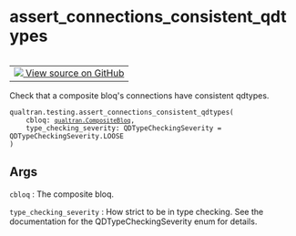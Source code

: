 # assert_connections_consistent_qdtypes


<table class="tfo-notebook-buttons tfo-api nocontent" align="left">
<td>
  <a target="_blank" href="https://github.com/quantumlib/Qualtran/blob/main/qualtran/testing.py#L149-L166">
    <img src="https://www.tensorflow.org/images/GitHub-Mark-32px.png" />
    View source on GitHub
  </a>
</td>
</table>



Check that a composite bloq's connections have consistent qdtypes.


<pre class="devsite-click-to-copy prettyprint lang-py tfo-signature-link">
<code>qualtran.testing.assert_connections_consistent_qdtypes(
    cbloq: <a href="../../qualtran/CompositeBloq.html"><code>qualtran.CompositeBloq</code></a>,
    type_checking_severity: QDTypeCheckingSeverity = QDTypeCheckingSeverity.LOOSE
)
</code></pre>



<!-- Placeholder for "Used in" -->


<h2 class="add-link">Args</h2>

`cbloq`<a id="cbloq"></a>
: The composite bloq.

`type_checking_severity`<a id="type_checking_severity"></a>
: How strict to be in type checking. See the documentation
  for the QDTypeCheckingSeverity enum for details.


